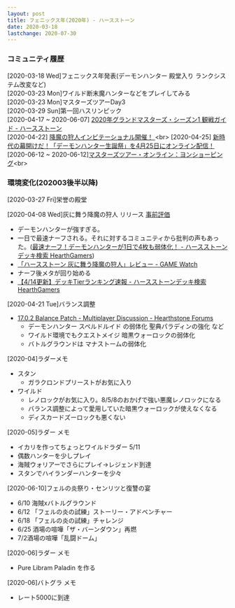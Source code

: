 ```yaml
---
layout: post
title: フェニックス年(2020年) - ハースストーン
date: 2020-03-18
lastchange: 2020-07-30
---
```



### コミュニティ履歴
[2020-03-18 Wed]フェニックス年発表(デーモンハンター 殿堂入り ランクシステム改変など)<br>
[2020-03-23 Mon]ワイルド断末魔ハンターなどをプレイしてみる<br>
[2020-03-23 Mon]マスターズツアーDay3<br>
[2020-03-29 Sun]第一回ハスリンピック<br>
[2020-04-17 ~ 2020-06-07] [2020年グランドマスターズ・シーズン1 観戦ガイド - ハースストーン](https://playhearthstone.com/ja-jp/news/23391368/2020-1)<br>
[2020-04-22] [降魔の狩人インビテーショナル開催！ ](https://playhearthstone.com/ja-jp/news/23389389?)<br>
[2020-04-25] [新時代の幕開けだ！「デーモンハンター生誕祭」を4月25日にオンライン配信！](https://playhearthstone.com/ja-jp/news/23361080)<br>
[2020-06-12 ~ 2020-06-12][マスターズツアー・オンライン：ヨンショーピング](https://playhearthstone.com/ja-jp/news/23445056/non-printable?)<br>

### 環境変化(202003後半以降)
[2020-03-27 Fri]栄誉の殿堂

[2020-04-08 Wed]灰に舞う降魔の狩人 リリース <a href="https://kun153.github.io\games\hearthstone\ashes-of-outland-review.html"> 事前評価 </a><br>
- デーモンハンターが強すぎる。
- 一日で最速ナーフされる。それに対するコミュニティから批判の声もあった。([最速ナーフ！デーモンハンターが1日で4枚も弱体化！ - ハースストーンデッキ検索 HearthGamers](https://hearthgamers.com/posts/article-2020-04-09))
- [「ハースストーン 灰に舞う降魔の狩人」レビュー - GAME Watch](https://game.watch.impress.co.jp/docs/review/1246548.html)
- ナーフ後メタが回り始める
- [【4/14更新】デッキTierランキング速報 - ハースストーンデッキ検索 HearthGamers](https://archive.is/nR3xV)
  
[2020-04-21 Tue]バランス調整
- [17.0.2 Balance Patch - Multiplayer Discussion - Hearthstone Forums](https://us.forums.blizzard.com/en/hearthstone/t/1702-balance-patch/30521)
  - デーモンハンター スペルドルイド の弱体化 聖典パラディンの強化 など
  - ワイルド環境でもクエストメイジ 暗黒ウォーロックの弱体化
  - バトルグラウンドは マナストームの弱体化

[2020-04]ラダーメモ
- スタン
  - ガラクロンドプリーストがお気に入り 
- ワイルド
  - レノロックがお気に入り。8/5/8のおかげで強い悪魔レノロックになる
  - バランス調整によって愛用していた暗黒ウォーロックが使えなくなる
  - ディスカードズーロックも悪くない

[2020-05]ラダー メモ
- イカリを作ってちょっとワイルドラダー 5/11
- 偶数ハンターを少しプレイ
- 海賊ウォリアーでさらにプレイ→レジェンド到達
- スタンでハイランダーハンターを少々

[2020-06-10]フェルの炎祭り・センリツと復讐の宴
- 6/10 海賊xバトルグラウンド
- 6/12 「フェルの炎の試練」ストーリー・アドベンチャー
- 6/18 「フェルの炎の試練」チャレンジ
- 6/25 酒場の喧嘩「ザ・バーンダウン」再燃
- 7/2酒場の喧嘩「乱闘ドーム」


[2020-06]ラダー メモ
- Pure Libram Paladin を作る

[2020-06]バトグラ メモ
- レート5000に到達